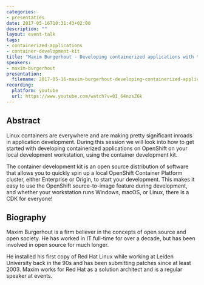 ```yaml
---
categories:
- presentaties
date: 2017-05-16T10:31:43+02:00
description: ""
layout: event-talk
tags:
- containerized-applications
- container-development-kit
title: "Maxim Burgerhout - Developing containerized applications with the container development kit"
speakers:
- maxim-burgerhout
presentation:
  filename: 2017-05-16-maxim-burgerhout-developing-containerized-applications-with-the-container-development-kit.pdf
recording:
  platform: youtube
  url: https://www.youtube.com/watch?v=0I_64nzsZ6k
---
```


## Abstract

Linux containers are everywhere and are making pretty significant inroads in application development. During this session we will look into how to get started with developing containerized applications on OpenShift on your local development workstation, using the container development kit.


The container development kit is an open source distribution of software that allows you to quickly spin up a local OpenShift Container Platform cluster, either Enterprise or Origin, to start your development. This makes it easy to use the OpenShift source-to-image feature during development, and whether your workstation runs Windows, macOS, or Linux, there is a CDK for everyone!

## Biography

Maxim Burgerhout is a firm believer in the concepts of open source and open society. He has worked in IT full-time for over a decade, but has been involved in open source for much longer.

He installed his first copy of Red Hat Linux while working at Leiden University back in the 90s and has been submitting patches since at least 2003. Maxim works for Red Hat as a solution architect and is a regular speaker at events.